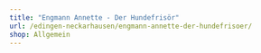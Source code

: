 ```yaml
---
title: "Engmann Annette - Der Hundefrisör"
url: /edingen-neckarhausen/engmann-annette-der-hundefrisoer/
shop: Allgemein
---
```

